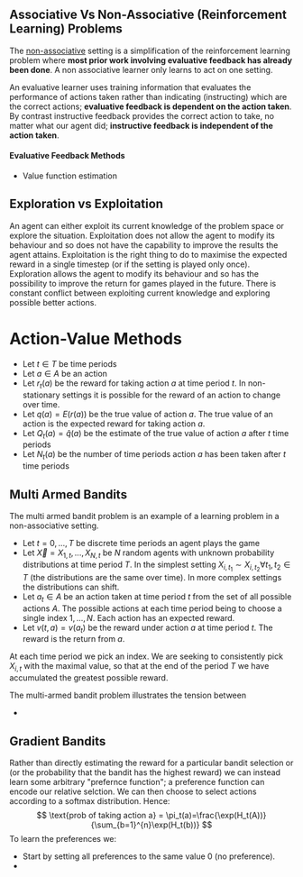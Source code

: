 ## Associative Vs Non-Associative (Reinforcement Learning) Problems 

The <u>non-associative</u> setting is a simplification of the reinforcement learning problem where **most prior work involving evaluative feedback has already been done**. A non associative learner only learns to act on one setting. 

An evaluative learner uses training information that evaluates the performance of actions taken rather than indicating (instructing) which are the correct actions; **evaluative feedback is dependent on the action taken**. By contrast instructive feedback provides the correct action to take, no matter what our agent did; **instructive feedback is independent of the action taken**.

#### Evaluative Feedback Methods

- Value function estimation



## Exploration vs Exploitation

An agent can either exploit its current knowledge of the problem space or explore the situation. Exploitation does not allow the agent to modify its behaviour and so does not have the capability to improve the results the agent attains. Exploitation is the right thing to do to maximise the expected reward in a single timestep (or if the setting is played only once). Exploration allows the agent to modify its behaviour and so has the possibility to improve the return for games played in the future. There is constant conflict between exploiting current knowledge and exploring possible better actions. 

# Action-Value Methods

- Let $t\in T$ be time periods
- Let $a\in A$ be an action 
- Let $r_t(a)$ be the reward for taking action $a$ at time period $t$. In non-stationary settings it is possible for the reward of an action to change over time. 
- Let $q(a)=E(r(a))$ be the true value of action $a$. The true value of an action is the expected reward for taking action $a$. 
- Let $Q_t(a)=\widehat{q}(a)$  be the estimate of the true value of action $a$ after $t$ time periods
- Let $N_t(a)$ be the number of time periods action $a$ has been taken after $t$ time periods

## Multi Armed Bandits

The multi armed bandit problem is an example of a learning problem in a non-associative setting. 

- Let $t=0,...,T$ be discrete time periods an agent plays the game
- Let $\overrightarrow{X}=X_{1,t},...,X_{N,t}$ be $N$ random agents with unknown probability distributions at time period $T$. In the simplest setting $X_{i,t_1} \sim X_{i,t_2}$$\forall t_1, t_2 \in {T}$ (the distributions are the same over time). In more complex settings the distributions can shift.
- Let $a_t\in A$ be an action taken at time period $t$ from the set of all possible actions $A$. The possible actions at each time period being to choose a single index $1,...,N$. Each action has an expected reward.
- Let $v(t, a)=v(a_t)$  be the reward under action $a$ at time period $t$. The reward is the return from $a$.

At each time period we pick an index. We are seeking to consistently pick $X_{i,t}$ with the maximal value, so that at the end of the period $T$ we have accumulated the greatest possible reward. 

The multi-armed bandit problem illustrates the tension between 

- 

## Gradient Bandits

Rather than directly estimating the reward for a particular bandit selection or (or the probability that the bandit has the highest reward) we can instead learn some arbitrary "prefernce function"; a preference function can encode our relative selction.  We can then choose to select actions according to a softmax distribution. Hence:
$$
\text{prob of taking action a} = \pi_t(a)=\frac{\exp(H_t(A))}{\sum_{b=1}^{n}\exp(H_t(b))}
$$
To learn the preferences we:

- Start by setting all preferences to the same value 0 (no preference).
- 

 

